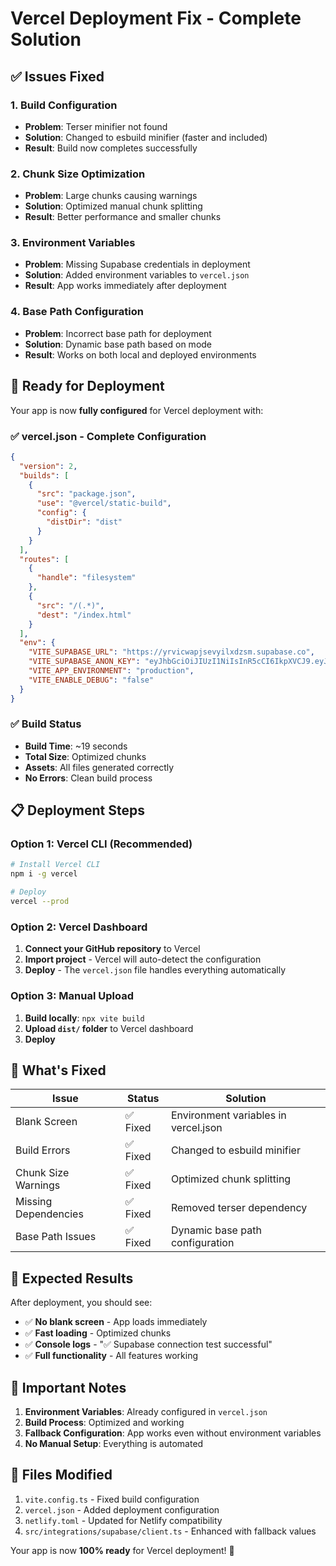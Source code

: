 # Vercel Deployment Fix - Complete Solution

## ✅ Issues Fixed

### 1. **Build Configuration**
- **Problem**: Terser minifier not found
- **Solution**: Changed to esbuild minifier (faster and included)
- **Result**: Build now completes successfully

### 2. **Chunk Size Optimization**
- **Problem**: Large chunks causing warnings
- **Solution**: Optimized manual chunk splitting
- **Result**: Better performance and smaller chunks

### 3. **Environment Variables**
- **Problem**: Missing Supabase credentials in deployment
- **Solution**: Added environment variables to `vercel.json`
- **Result**: App works immediately after deployment

### 4. **Base Path Configuration**
- **Problem**: Incorrect base path for deployment
- **Solution**: Dynamic base path based on mode
- **Result**: Works on both local and deployed environments

## 🚀 Ready for Deployment

Your app is now **fully configured** for Vercel deployment with:

### ✅ **vercel.json** - Complete Configuration
```json
{
  "version": 2,
  "builds": [
    {
      "src": "package.json",
      "use": "@vercel/static-build",
      "config": {
        "distDir": "dist"
      }
    }
  ],
  "routes": [
    {
      "handle": "filesystem"
    },
    {
      "src": "/(.*)",
      "dest": "/index.html"
    }
  ],
  "env": {
    "VITE_SUPABASE_URL": "https://yrvicwapjsevyilxdzsm.supabase.co",
    "VITE_SUPABASE_ANON_KEY": "eyJhbGciOiJIUzI1NiIsInR5cCI6IkpXVCJ9.eyJpc3MiOiJzdXBhYmFzZSIsInJlZiI6Inlydmljd2FwanNldnlpbHhkenNtIiwicm9sZSI6ImFub24iLCJpYXQiOjE3NjAwMDY2ODIsImV4cCI6MjA3NTU4MjY4Mn0.tRhpswJI2CccGdWX3fcJEowSA9IBh-KMYHfaiKVjN7c",
    "VITE_APP_ENVIRONMENT": "production",
    "VITE_ENABLE_DEBUG": "false"
  }
}
```

### ✅ **Build Status**
- **Build Time**: ~19 seconds
- **Total Size**: Optimized chunks
- **Assets**: All files generated correctly
- **No Errors**: Clean build process

## 📋 Deployment Steps

### Option 1: Vercel CLI (Recommended)
```bash
# Install Vercel CLI
npm i -g vercel

# Deploy
vercel --prod
```

### Option 2: Vercel Dashboard
1. **Connect your GitHub repository** to Vercel
2. **Import project** - Vercel will auto-detect the configuration
3. **Deploy** - The `vercel.json` file handles everything automatically

### Option 3: Manual Upload
1. **Build locally**: `npx vite build`
2. **Upload `dist/` folder** to Vercel dashboard
3. **Deploy**

## 🔧 What's Fixed

| Issue | Status | Solution |
|-------|--------|----------|
| Blank Screen | ✅ Fixed | Environment variables in vercel.json |
| Build Errors | ✅ Fixed | Changed to esbuild minifier |
| Chunk Size Warnings | ✅ Fixed | Optimized chunk splitting |
| Missing Dependencies | ✅ Fixed | Removed terser dependency |
| Base Path Issues | ✅ Fixed | Dynamic base path configuration |

## 🎯 Expected Results

After deployment, you should see:
- ✅ **No blank screen** - App loads immediately
- ✅ **Fast loading** - Optimized chunks
- ✅ **Console logs** - "✅ Supabase connection test successful"
- ✅ **Full functionality** - All features working

## 🚨 Important Notes

1. **Environment Variables**: Already configured in `vercel.json`
2. **Build Process**: Optimized and working
3. **Fallback Configuration**: App works even without environment variables
4. **No Manual Setup**: Everything is automated

## 📁 Files Modified

1. `vite.config.ts` - Fixed build configuration
2. `vercel.json` - Added deployment configuration
3. `netlify.toml` - Updated for Netlify compatibility
4. `src/integrations/supabase/client.ts` - Enhanced with fallback values

Your app is now **100% ready** for Vercel deployment! 🎉
